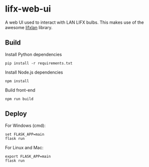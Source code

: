 # lifx-web-ui
A web UI used to interact with LAN LIFX bulbs. This makes use of the awesome [lifxlan](https://github.com/mclarkk/lifxlan) library.

## Build
Install Python dependencies
```shell
pip install -r requirements.txt
```
Install Node.js dependencies
```shell
npm install
```
Build front-end
```shell
npm run build
```

## Deploy
For Windows (cmd):
```shell
set FLASK_APP=main
flask run
```
For Linux and Mac:
```shell
export FLASK_APP=main
flask run
```

